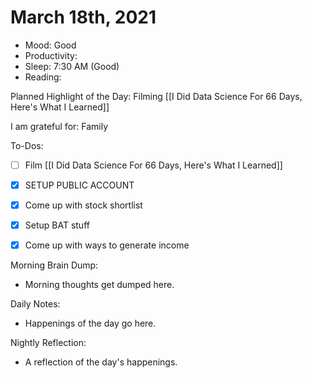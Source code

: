 # March 18th, 2021

- Mood: Good
- Productivity: 
- Sleep: 7:30 AM (Good)
- Reading: 

Planned Highlight of the Day: Filming [[I Did Data Science For 66 Days, Here's What I Learned]]

I am grateful for: Family

To-Dos:
- [ ] Film [[I Did Data Science For 66 Days, Here's What I Learned]]
- [x] SETUP PUBLIC ACCOUNT
- [x] Come up with stock shortlist
- [x] Setup BAT stuff
- [x] Come up with ways to generate income


Morning Brain Dump:
- Morning thoughts get dumped here.

Daily Notes:
- Happenings of the day go here.


Nightly Reflection: 
- A reflection of the day's happenings.





